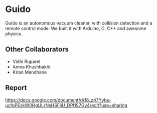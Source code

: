 # Guido

Guido is an autonomous vacuum cleaner, with collision detection and a remote control mode. We built it with Arduino, C, C++ and awesome physics.

## Other Collaborators
* Vidhi Ruparel 
* Amna Khushbakht 
* Kiran Mandhane

## Report
https://docs.google.com/document/d/18_z47Yybu-ucfpPEskW0HgULrNsHSFliU_DPI1S7Gy4/edit?usp=sharing
